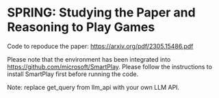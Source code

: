# SPRING: Studying the Paper and Reasoning to Play Games

Code to repoduce the paper: https://arxiv.org/pdf/2305.15486.pdf

Please note that the environment has been integrated into https://github.com/microsoft/SmartPlay. Please follow the instructions to install SmartPlay first before running the code.

Note: replace get_query from llm_api with your own LLM API.
